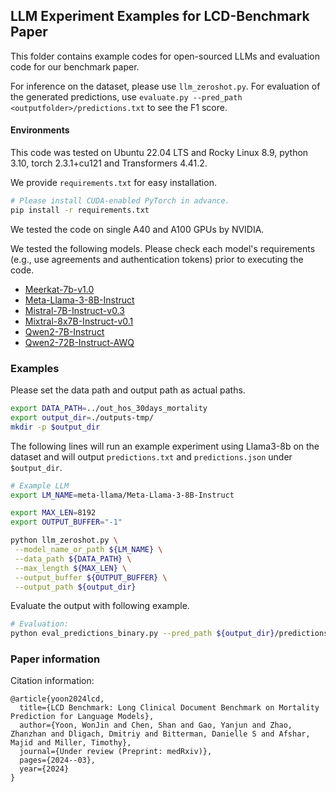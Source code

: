 ## LLM Experiment Examples for LCD-Benchmark Paper

This folder contains example codes for open-sourced LLMs and evaluation code for our benchmark paper.

For inference on the dataset, please use `llm_zeroshot.py`. For evaluation of the generated predictions, use `evaluate.py --pred_path <outputfolder>/predictions.txt` to see the F1 score.

#### Environments
This code was tested on Ubuntu 22.04 LTS and Rocky Linux 8.9, python 3.10, torch 2.3.1+cu121 and Transformers 4.41.2. 

We provide `requirements.txt` for easy installation. 
```bash
# Please install CUDA-enabled PyTorch in advance.
pip install -r requirements.txt
```
We tested the code on single A40 and A100 GPUs by NVIDIA.

We tested the following models. Please check each model's requirements (e.g., use agreements and authentication tokens) prior to executing the code.

* [Meerkat-7b-v1.0](https://huggingface.co/dmis-lab/meerkat-7b-v1.0)
* [Meta-Llama-3-8B-Instruct](https://huggingface.co/meta-llama/Meta-Llama-3-8B-Instruct)
* [Mistral-7B-Instruct-v0.3](https://huggingface.co/mistralai/Mistral-7B-Instruct-v0.3)
* [Mixtral-8x7B-Instruct-v0.1](https://huggingface.co/mistralai/Mixtral-8x7B-Instruct-v0.1)
* [Qwen2-7B-Instruct](https://huggingface.co/Qwen/Qwen2-7B-Instruct)
* [Qwen2-72B-Instruct-AWQ](https://huggingface.co/Qwen/Qwen2-72B-Instruct-AWQ)

### Examples

Please set the data path and output path as actual paths.
```bash
export DATA_PATH=../out_hos_30days_mortality
export output_dir=./outputs-tmp/
mkdir -p $output_dir
```

The following lines will run an example experiment using Llama3-8b on the dataset and will output `predictions.txt` and `predictions.json` under `$output_dir`.
```bash
# Example LLM
export LM_NAME=meta-llama/Meta-Llama-3-8B-Instruct

export MAX_LEN=8192
export OUTPUT_BUFFER="-1"

python llm_zeroshot.py \
 --model_name_or_path ${LM_NAME} \
 --data_path ${DATA_PATH} \
 --max_length ${MAX_LEN} \
 --output_buffer ${OUTPUT_BUFFER} \
 --output_path ${output_dir}
```

Evaluate the output with following example.
```bash
# Evaluation:
python eval_predictions_binary.py --pred_path ${output_dir}/predictions.txt 
```


### Paper information
Citation information:
```
@article{yoon2024lcd,
  title={LCD Benchmark: Long Clinical Document Benchmark on Mortality Prediction for Language Models},
  author={Yoon, WonJin and Chen, Shan and Gao, Yanjun and Zhao, Zhanzhan and Dligach, Dmitriy and Bitterman, Danielle S and Afshar, Majid and Miller, Timothy},
  journal={Under review (Preprint: medRxiv)},
  pages={2024--03},
  year={2024}
}
```